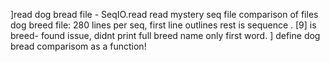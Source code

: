 ]read dog bread file - SeqIO.read 
read mystery seq file 
comparison  of files 
dog breed file:
280 lines per seq, first line outlines rest is sequence . [9] is breed- found issue, didnt print full breed name only first word. 
]
define dog bread comparisom as a function! 